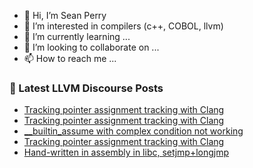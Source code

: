- 👋 Hi, I’m Sean Perry
- 👀 I’m interested in compilers (c++, COBOL, llvm)
- 🌱 I’m currently learning ...
- 💞️ I’m looking to collaborate on ...
- 📫 How to reach me ...

<!---
s66perry/s66perry is a ✨ special ✨ repository because its `README.md` (this file) appears on your GitHub profile.
You can click the Preview link to take a look at your changes.
--->
### 📕 Latest LLVM Discourse Posts

<!-- DISCOURSE-LLVM:START -->
- [Tracking pointer assignment tracking with Clang](https://discourse.llvm.org/t/tracking-pointer-assignment-tracking-with-clang/73270#post_3)
- [Tracking pointer assignment tracking with Clang](https://discourse.llvm.org/t/tracking-pointer-assignment-tracking-with-clang/73270#post_2)
- [__builtin_assume with complex condition not working](https://discourse.llvm.org/t/builtin-assume-with-complex-condition-not-working/73267#post_3)
- [Tracking pointer assignment tracking with Clang](https://discourse.llvm.org/t/tracking-pointer-assignment-tracking-with-clang/73270#post_1)
- [Hand-written in assembly in libc, setjmp+longjmp](https://discourse.llvm.org/t/hand-written-in-assembly-in-libc-setjmp-longjmp/73249#post_12)
<!-- DISCOURSE-LLVM:END -->
